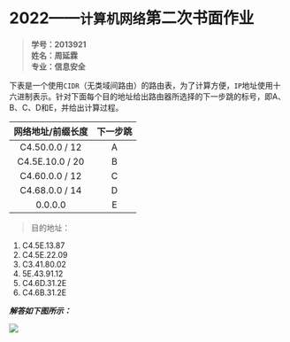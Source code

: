 # 2022——`计算机网络`第二次书面作业

> **学号：2013921  
姓名：周延霖  
专业：信息安全**


下表是一个使用`CIDR`（无类域间路由）的路由表，为了计算方便，`IP`地址使用十六进制表示。针对下面每个目的地址给出路由器所选择的下一步跳的标号，即A、B、C、D和E，并给出计算过程。


| **网络地址/前缀长度** | **下一步跳** |
| :----: | :----: |
| C4.50.0.0 / 12 | A |
| C4.5E.10.0 / 20 | B |
| C4.60.0.0 / 12 | C |
| C4.68.0.0 / 14 | D |
| 0.0.0.0 | E |

> 目的地址：

1. C4.5E.13.87
2. C4.5E.22.09
3. C3.41.80.02
4. 5E.43.91.12
5. C4.6D.31.2E
6. C4.6B.31.2E


***解答如下图所示：***

![](https://glmje.com/i/2022/12/10/h8l6ah.jpeg)